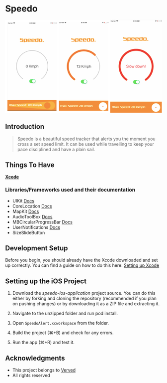 # Speedo

![](image%20(9).png)

## Introduction
> Speedo is a beautiful speed tracker that alerts you the moment you cross a set speed limit. It can be used while travelling to keep your pace disciplined and have a plain sail. 


## Things To Have
**[Xcode](https://developer.apple.com/xcode/)**

### Libraries/Frameworks used and their documentation

- UIKit [Docs](https://developer.apple.com/documentation/uikit/)
- CoreLocation [Docs](https://developer.apple.com/documentation/corelocation)
- MapKit [Docs](https://developer.apple.com/documentation/mapkit)
- AudioToolBox [Docs](https://developer.apple.com/documentation/audiotoolbox)
- MBCircularProgressBar [Docs](https://github.com/MatiBot/MBCircularProgressBar)
- UserNotifications [Docs](https://developer.apple.com/documentation/usernotifications)
- SizeSlideButton

## Development Setup

Before you begin, you should already have the Xcode downloaded and set up correctly. You can find a guide on how to do this here: [Setting up Xcode](https://developer.apple.com/library/content/documentation/IDEs/Conceptual/AppStoreDistributionTutorial/Setup/Setup.html)

## Setting up the iOS Project

1. Download the _speedo-ios-application_ project source. You can do this either by forking and cloning the repository (recommended if you plan on pushing changes) or by downloading it as a ZIP file and extracting it.

2. Navigate to the unzipped folder and run pod install.

3. Open `SpeedoAlert.xcworkspace` from the folder.

4. Build the project (⌘+B) and check for any errors.

5. Run the app (⌘+R) and test it.

## Acknowledgments

* This project belongs to [Verved](https://verved.in)
* All rights reserved 



